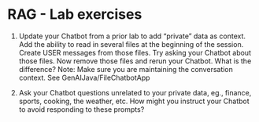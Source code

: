 # RAG - Lab exercises

1. Update your Chatbot from a prior lab to add “private” data as context.  Add the ability to read in several files at the beginning of the session.  Create USER messages from those files.  Try asking your Chatbot about those files.  Now remove those files and rerun your Chatbot.  What is the difference?
Note: Make sure you are maintaining the conversation context.   See GenAIJava/FileChatbotApp

2. Ask your Chatbot questions unrelated to your private data, eg., finance, sports, cooking, the weather, etc.  How might you instruct your Chatbot to avoid responding to these prompts?
